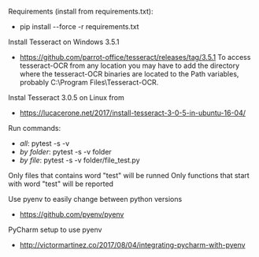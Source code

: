 Requirements (install from requirements.txt):
- pip install --force -r requirements.txt

Install Tesseract on Windows 3.5.1
- https://github.com/parrot-office/tesseract/releases/tag/3.5.1
To access tesseract-OCR from any location you may have to add the directory where the tesseract-OCR binaries are located to the Path variables, probably C:\Program Files\Tesseract-OCR.

Instal Tesseract 3.0.5 on Linux from
- https://lucacerone.net/2017/install-tesseract-3-0-5-in-ubuntu-16-04/
 

Run commands: 
- _all_: pytest -s -v
- _by folder_: pytest -s -v folder
- _by file_: pytest -s -v folder/file_test.py

Only files that contains word "test" will be runned
Only functions that start with word "test" will be reported

Use pyenv to easily change between python versions
- https://github.com/pyenv/pyenv

PyCharm setup to use pyenv
- http://victormartinez.co/2017/08/04/integrating-pycharm-with-pyenv
